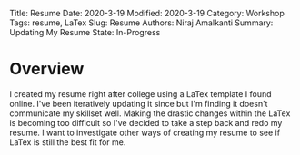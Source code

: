 Title: Resume
Date: 2020-3-19 
Modified: 2020-3-19 
Category: Workshop
Tags: resume, LaTex
Slug: Resume
Authors: Niraj Amalkanti 
Summary: Updating My Resume
State: In-Progress

# Overview

I created my resume right after college using a LaTex template I found online.
I've been iteratively updating it since but I'm finding it doesn't communicate
my skillset well.
Making the drastic changes within the LaTex is becoming too difficult so I've 
decided to take a step back and redo my resume. I want to investigate
other ways of creating my resume to see if LaTex is still the best fit for me.

